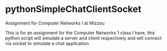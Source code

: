 # pythonSimpleChatClientSocket
Assignment for Computer Networks I at Mizzou

This is for an assignment for the Computer Networks 1 class I have, this python script will simulate a server and client respectively and will connect via socket to simulate a chat application. 
